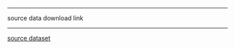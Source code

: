 ******
source data download link
******

[source dataset](https://drive.google.com/drive/folders/1JSsYmevkxQFanoKOi_i1ooA6pH3s9sDr?usp=sharing)
